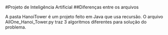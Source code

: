 #Projeto de Inteligência Artificial
##Diferenças entre os arquivos

A pasta HanoiTower é um projeto feito em Java que usa recursão.
O arquivo AllOne_Hanoi_Tower.py traz 3 algoritmos diferentes para solução do problema. 

##
